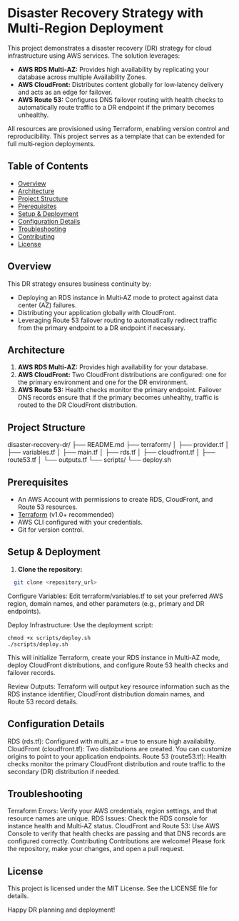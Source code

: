 # Disaster Recovery Strategy with Multi-Region Deployment

This project demonstrates a disaster recovery (DR) strategy for cloud infrastructure using AWS services. The solution leverages:

- **AWS RDS Multi‑AZ:** Provides high availability by replicating your database across multiple Availability Zones.
- **AWS CloudFront:** Distributes content globally for low‑latency delivery and acts as an edge for failover.
- **AWS Route 53:** Configures DNS failover routing with health checks to automatically route traffic to a DR endpoint if the primary becomes unhealthy.

All resources are provisioned using Terraform, enabling version control and reproducibility. This project serves as a template that can be extended for full multi‑region deployments.

## Table of Contents

- [Overview](#overview)
- [Architecture](#architecture)
- [Project Structure](#project-structure)
- [Prerequisites](#prerequisites)
- [Setup & Deployment](#setup--deployment)
- [Configuration Details](#configuration-details)
- [Troubleshooting](#troubleshooting)
- [Contributing](#contributing)
- [License](#license)

## Overview

This DR strategy ensures business continuity by:
- Deploying an RDS instance in Multi‑AZ mode to protect against data center (AZ) failures.
- Distributing your application globally with CloudFront.
- Leveraging Route 53 failover routing to automatically redirect traffic from the primary endpoint to a DR endpoint if necessary.

## Architecture

1. **AWS RDS Multi‑AZ:** Provides high availability for your database.
2. **AWS CloudFront:** Two CloudFront distributions are configured: one for the primary environment and one for the DR environment.
3. **AWS Route 53:** Health checks monitor the primary endpoint. Failover DNS records ensure that if the primary becomes unhealthy, traffic is routed to the DR CloudFront distribution.

## Project Structure

disaster-recovery-dr/ ├── README.md ├── terraform/ │ ├── provider.tf │ ├── variables.tf │ ├── main.tf │ ├── rds.tf │ ├── cloudfront.tf │ ├── route53.tf │ └── outputs.tf └── scripts/ └── deploy.sh


## Prerequisites

- An AWS Account with permissions to create RDS, CloudFront, and Route 53 resources.
- [Terraform](https://www.terraform.io/downloads.html) (v1.0+ recommended)
- AWS CLI configured with your credentials.
- Git for version control.

## Setup & Deployment

1. **Clone the repository:**
 ```bash
   git clone <repository_url>
 ```
Configure Variables: Edit terraform/variables.tf to set your preferred AWS region, domain names, and other parameters (e.g., primary and DR endpoints).

Deploy Infrastructure: Use the deployment script:
```
chmod +x scripts/deploy.sh
./scripts/deploy.sh
```
This will initialize Terraform, create your RDS instance in Multi‑AZ mode, deploy CloudFront distributions, and configure Route 53 health checks and failover records.

Review Outputs: Terraform will output key resource information such as the RDS instance identifier, CloudFront distribution domain names, and Route 53 record details.

## Configuration Details
RDS (rds.tf): Configured with multi_az = true to ensure high availability.
CloudFront (cloudfront.tf): Two distributions are created. You can customize origins to point to your application endpoints.
Route 53 (route53.tf): Health checks monitor the primary CloudFront distribution and route traffic to the secondary (DR) distribution if needed.
## Troubleshooting
Terraform Errors: Verify your AWS credentials, region settings, and that resource names are unique.
RDS Issues: Check the RDS console for instance health and Multi‑AZ status.
CloudFront and Route 53: Use AWS Console to verify that health checks are passing and that DNS records are configured correctly.
Contributing
Contributions are welcome! Please fork the repository, make your changes, and open a pull request.

## License
This project is licensed under the MIT License. See the LICENSE file for details.

Happy DR planning and deployment!
